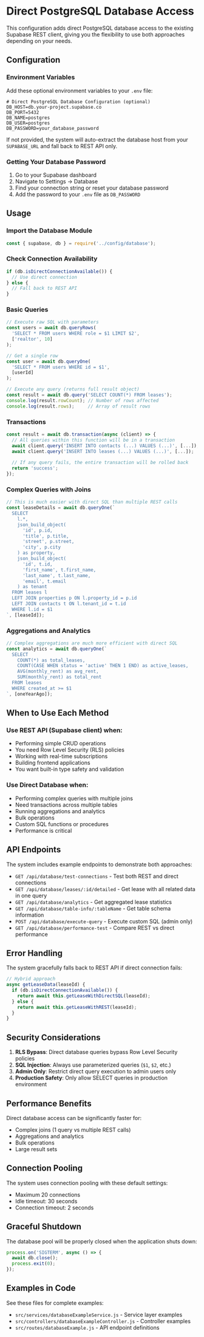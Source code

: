 # Direct PostgreSQL Database Access

This configuration adds direct PostgreSQL database access to the existing Supabase REST client, giving you the flexibility to use both approaches depending on your needs.

## Configuration

### Environment Variables

Add these optional environment variables to your `.env` file:

```env
# Direct PostgreSQL Database Configuration (optional)
DB_HOST=db.your-project.supabase.co
DB_PORT=5432
DB_NAME=postgres
DB_USER=postgres
DB_PASSWORD=your_database_password
```

If not provided, the system will auto-extract the database host from your `SUPABASE_URL` and fall back to REST API only.

### Getting Your Database Password

1. Go to your Supabase dashboard
2. Navigate to Settings → Database
3. Find your connection string or reset your database password
4. Add the password to your `.env` file as `DB_PASSWORD`

## Usage

### Import the Database Module

```javascript
const { supabase, db } = require('../config/database');
```

### Check Connection Availability

```javascript
if (db.isDirectConnectionAvailable()) {
  // Use direct connection
} else {
  // Fall back to REST API
}
```

### Basic Queries

```javascript
// Execute raw SQL with parameters
const users = await db.queryRows(
  'SELECT * FROM users WHERE role = $1 LIMIT $2',
  ['realtor', 10]
);

// Get a single row
const user = await db.queryOne(
  'SELECT * FROM users WHERE id = $1',
  [userId]
);

// Execute any query (returns full result object)
const result = await db.query('SELECT COUNT(*) FROM leases');
console.log(result.rowCount); // Number of rows affected
console.log(result.rows);     // Array of result rows
```

### Transactions

```javascript
const result = await db.transaction(async (client) => {
  // All queries within this function will be in a transaction
  await client.query('INSERT INTO contacts (...) VALUES (...)', [...]);
  await client.query('INSERT INTO leases (...) VALUES (...)', [...]);
  
  // If any query fails, the entire transaction will be rolled back
  return 'success';
});
```

### Complex Queries with Joins

```javascript
// This is much easier with direct SQL than multiple REST calls
const leaseDetails = await db.queryOne(`
  SELECT 
    l.*,
    json_build_object(
      'id', p.id,
      'title', p.title,
      'street', p.street,
      'city', p.city
    ) as property,
    json_build_object(
      'id', t.id,
      'first_name', t.first_name,
      'last_name', t.last_name,
      'email', t.email
    ) as tenant
  FROM leases l
  LEFT JOIN properties p ON l.property_id = p.id
  LEFT JOIN contacts t ON l.tenant_id = t.id
  WHERE l.id = $1
`, [leaseId]);
```

### Aggregations and Analytics

```javascript
// Complex aggregations are much more efficient with direct SQL
const analytics = await db.queryOne(`
  SELECT 
    COUNT(*) as total_leases,
    COUNT(CASE WHEN status = 'active' THEN 1 END) as active_leases,
    AVG(monthly_rent) as avg_rent,
    SUM(monthly_rent) as total_rent
  FROM leases
  WHERE created_at >= $1
`, [oneYearAgo]);
```

## When to Use Each Method

### Use REST API (Supabase client) when:
- Performing simple CRUD operations
- You need Row Level Security (RLS) policies
- Working with real-time subscriptions
- Building frontend applications
- You want built-in type safety and validation

### Use Direct Database when:
- Performing complex queries with multiple joins
- Need transactions across multiple tables
- Running aggregations and analytics
- Bulk operations
- Custom SQL functions or procedures
- Performance is critical

## API Endpoints

The system includes example endpoints to demonstrate both approaches:

- `GET /api/database/test-connections` - Test both REST and direct connections
- `GET /api/database/leases/:id/detailed` - Get lease with all related data in one query
- `GET /api/database/analytics` - Get aggregated lease statistics
- `GET /api/database/table-info/:tableName` - Get table schema information
- `POST /api/database/execute-query` - Execute custom SQL (admin only)
- `GET /api/database/performance-test` - Compare REST vs direct performance

## Error Handling

The system gracefully falls back to REST API if direct connection fails:

```javascript
// Hybrid approach
async getLeaseData(leaseId) {
  if (db.isDirectConnectionAvailable()) {
    return await this.getLeaseWithDirectSQL(leaseId);
  } else {
    return await this.getLeaseWithREST(leaseId);
  }
}
```

## Security Considerations

1. **RLS Bypass**: Direct database queries bypass Row Level Security policies
2. **SQL Injection**: Always use parameterized queries (`$1`, `$2`, etc.)
3. **Admin Only**: Restrict direct query execution to admin users only
4. **Production Safety**: Only allow SELECT queries in production environment

## Performance Benefits

Direct database access can be significantly faster for:
- Complex joins (1 query vs multiple REST calls)
- Aggregations and analytics
- Bulk operations
- Large result sets

## Connection Pooling

The system uses connection pooling with these default settings:
- Maximum 20 connections
- Idle timeout: 30 seconds
- Connection timeout: 2 seconds

## Graceful Shutdown

The database pool will be properly closed when the application shuts down:

```javascript
process.on('SIGTERM', async () => {
  await db.close();
  process.exit(0);
});
```

## Examples in Code

See these files for complete examples:
- `src/services/databaseExampleService.js` - Service layer examples
- `src/controllers/databaseExampleController.js` - Controller examples
- `src/routes/databaseExample.js` - API endpoint definitions
